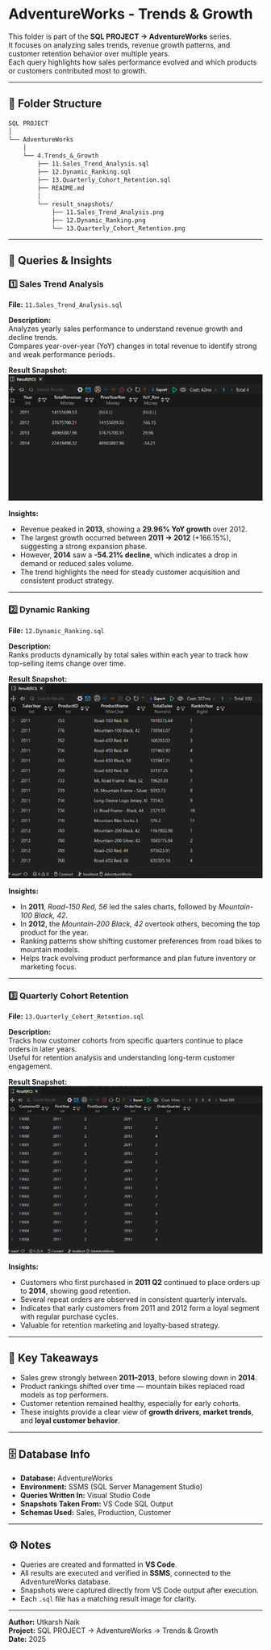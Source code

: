 # AdventureWorks - Trends & Growth

This folder is part of the **SQL PROJECT → AdventureWorks** series.  
It focuses on analyzing sales trends, revenue growth patterns, and customer retention behavior over multiple years.  
Each query highlights how sales performance evolved and which products or customers contributed most to growth.

---

## 📂 Folder Structure
```
SQL PROJECT
│
└── AdventureWorks
    │
    └── 4.Trends_&_Growth
        ├── 11.Sales_Trend_Analysis.sql
        ├── 12.Dynamic_Ranking.sql
        ├── 13.Quarterly_Cohort_Retention.sql
        ├── README.md
        │
        └── result_snapshots/
            ├── 11.Sales_Trend_Analysis.png
            ├── 12.Dynamic_Ranking.png
            └── 13.Quarterly_Cohort_Retention.png
```
---

## 🧩 Queries & Insights

### 1️⃣ Sales Trend Analysis  
**File:** `11.Sales_Trend_Analysis.sql`

**Description:**  
Analyzes yearly sales performance to understand revenue growth and decline trends.  
Compares year-over-year (YoY) changes in total revenue to identify strong and weak performance periods.

**Result Snapshot:**  
![Sales Trend Analysis](result_snapshots/11.Sales_Trend_Analysis.png)

**Insights:**  
- Revenue peaked in **2013**, showing a **29.96% YoY growth** over 2012.  
- The largest growth occurred between **2011 → 2012** (+166.15%), suggesting a strong expansion phase.  
- However, **2014** saw a **-54.21% decline**, which indicates a drop in demand or reduced sales volume.  
- The trend highlights the need for steady customer acquisition and consistent product strategy.

---

### 2️⃣ Dynamic Ranking  
**File:** `12.Dynamic_Ranking.sql`

**Description:**  
Ranks products dynamically by total sales within each year to track how top-selling items change over time.

**Result Snapshot:**  
![Dynamic Ranking](result_snapshots/12.Dynamic_Ranking.png)

**Insights:**  
- In **2011**, *Road-150 Red, 56* led the sales charts, followed by *Mountain-100 Black, 42*.  
- In **2012**, the *Mountain-200 Black, 42* overtook others, becoming the top product for the year.  
- Ranking patterns show shifting customer preferences from road bikes to mountain models.  
- Helps track evolving product performance and plan future inventory or marketing focus.

---

### 3️⃣ Quarterly Cohort Retention  
**File:** `13.Quarterly_Cohort_Retention.sql`

**Description:**  
Tracks how customer cohorts from specific quarters continue to place orders in later years.  
Useful for retention analysis and understanding long-term customer engagement.

**Result Snapshot:**  
![Quarterly Cohort Retention](result_snapshots/13.Quarterly_Cohort_Retention.png)

**Insights:**  
- Customers who first purchased in **2011 Q2** continued to place orders up to **2014**, showing good retention.  
- Several repeat orders are observed in consistent quarterly intervals.  
- Indicates that early customers from 2011 and 2012 form a loyal segment with regular purchase cycles.  
- Valuable for retention marketing and loyalty-based strategy.

---

## 🧠 Key Takeaways
- Sales grew strongly between **2011–2013**, before slowing down in **2014**.  
- Product rankings shifted over time — mountain bikes replaced road models as top performers.  
- Customer retention remained healthy, especially for early cohorts.  
- These insights provide a clear view of **growth drivers**, **market trends**, and **loyal customer behavior**.

---

## 🗄️ Database Info
- **Database:** AdventureWorks  
- **Environment:** SSMS (SQL Server Management Studio)  
- **Queries Written In:** Visual Studio Code  
- **Snapshots Taken From:** VS Code SQL Output  
- **Schemas Used:** Sales, Production, Customer  

---

## ⚙️ Notes
- Queries are created and formatted in **VS Code**.  
- All results are executed and verified in **SSMS**, connected to the AdventureWorks database.  
- Snapshots were captured directly from VS Code output after execution.  
- Each `.sql` file has a matching result image for clarity.

---

**Author:** Utkarsh Naik  
**Project:** SQL PROJECT → AdventureWorks → Trends & Growth  
**Date:** 2025
